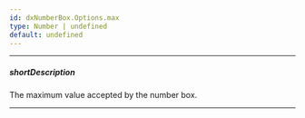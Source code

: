 ```yaml
---
id: dxNumberBox.Options.max
type: Number | undefined
default: undefined
---
```

---
##### shortDescription
The maximum value accepted by the number box.

---
